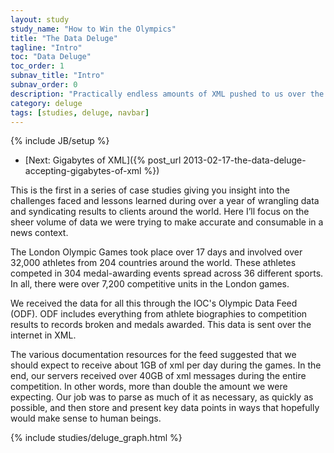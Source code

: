 ```yaml
---
layout: study
study_name: "How to Win the Olympics"
title: "The Data Deluge"
tagline: "Intro"
toc: "Data Deluge"
toc_order: 1
subnav_title: "Intro"
subnav_order: 0
description: "Practically endless amounts of XML pushed to us over the Internet from LOCOG."
category: deluge
tags: [studies, deluge, navbar]
---
```

{% include JB/setup %}

* [Next: Gigabytes of XML]({% post_url 2013-02-17-the-data-deluge-accepting-gigabytes-of-xml %})

This is the first in a series of case studies giving you insight into the challenges faced and lessons learned during over a year of wrangling data and syndicating results to clients around the world. Here I’ll focus on the sheer volume of data we were trying to make accurate and consumable in a news context. 

The London Olympic Games took place over 17 days and involved over 32,000 athletes from 204 countries around the world. These athletes competed in 304 medal-awarding events spread across 36 different sports. In all, there were over 7,200 competitive units in the London games. 

We received the data for all this through the IOC's Olympic Data Feed (ODF). ODF includes everything from athlete biographies to competition results to records broken and medals awarded. This data is sent over the internet in XML. 

The various documentation resources for the feed suggested that we should expect to receive about 1GB of xml per day during the games. In the end, our servers received over 40GB of xml messages during the entire competition. In other words, more than double the amount we were expecting. Our job was to parse as much of it as necessary, as quickly as possible, and then store and present key data points in ways that hopefully would make sense to human beings.

{% include studies/deluge_graph.html %}

